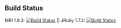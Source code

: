 ## Build Status ##
MRI 1.9.3: [![Build Status](https://ci.groupondev.com/view/Finance/job/Backbeat-Master/badge/icon)](https://ci.groupondev.com/view/Finance/job/Backbeat-Master/) || JRuby 1.7.3: [![Build Status](https://ci.groupondev.com/view/Finance/job/Backbeat-JRuby-Master/badge/icon)](https://ci.groupondev.com/view/Finance/job/Backbeat-JRuby-Master/)
